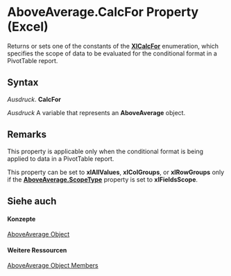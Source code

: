 
# AboveAverage.CalcFor Property (Excel)

Returns or sets one of the constants of the  **[XlCalcFor](81a6cf29-8ecb-1153-d908-587d3ffe87da.md)** enumeration, which specifies the scope of data to be evaluated for the conditional format in a PivotTable report.


## Syntax

 _Ausdruck_. **CalcFor**

 _Ausdruck_ A variable that represents an **AboveAverage** object.


## Remarks

This property is applicable only when the conditional format is being applied to data in a PivotTable report.

This property can be set to  **xlAllValues**, **xlColGroups**, or **xlRowGroups** only if the **[AboveAverage.ScopeType](e2cc03b3-82ef-215a-3075-61730de281f6.md)** property is set to **xlFieldsScope**.


## Siehe auch


#### Konzepte


[AboveAverage Object](dd4ea82f-7986-5d6f-2b0e-fe0ca38226e2.md)
#### Weitere Ressourcen


[AboveAverage Object Members](http://msdn.microsoft.com/library/85828a41-ce2a-4979-8918-3adaed2f5661%28Office.15%29.aspx)
